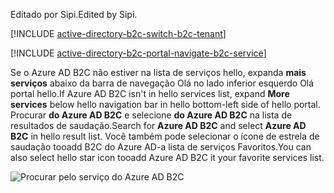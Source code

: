 <span data-ttu-id="a0d7a-101">Editado por Sipi.</span><span class="sxs-lookup"><span data-stu-id="a0d7a-101">Edited by Sipi.</span></span>

[!INCLUDE [active-directory-b2c-switch-b2c-tenant](active-directory-b2c-switch-b2c-tenant.md)]

[!INCLUDE [active-directory-b2c-portal-navigate-b2c-service](active-directory-b2c-portal-navigate-b2c-service.md)]

<span data-ttu-id="a0d7a-102">Se o Azure AD B2C não estiver na lista de serviços hello, expanda **mais serviços** abaixo da barra de navegação Olá no lado inferior esquerdo Olá portal hello.</span><span class="sxs-lookup"><span data-stu-id="a0d7a-102">If Azure AD B2C isn't in hello services list, expand **More services** below hello navigation bar in hello bottom-left side of hello portal.</span></span> <span data-ttu-id="a0d7a-103">Procurar **do Azure AD B2C** e selecione **do Azure AD B2C** na lista de resultados de saudação.</span><span class="sxs-lookup"><span data-stu-id="a0d7a-103">Search for **Azure AD B2C** and select **Azure AD B2C** in hello result list.</span></span> <span data-ttu-id="a0d7a-104">Você também pode selecionar o ícone de estrela de saudação tooadd B2C do Azure AD-a lista de serviços Favoritos.</span><span class="sxs-lookup"><span data-stu-id="a0d7a-104">You can also select hello star icon tooadd Azure AD B2C it your favorite services list.</span></span>

![Procurar pelo serviço do Azure AD B2C](media/active-directory-b2c-find-service-settings/navigate-to-azure-ad-b2c.png)
